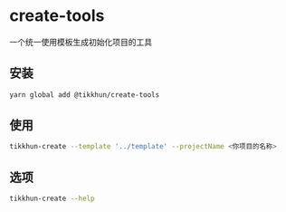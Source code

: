 # create-tools

一个统一使用模板生成初始化项目的工具

## 安装

```bash
yarn global add @tikkhun/create-tools
```

## 使用

```bash
tikkhun-create --template '../template' --projectName <你项目的名称>
```

## 选项

```bash
tikkhun-create --help
```
